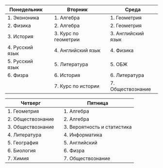 
| Понедельник     |     | Вторник              |     | Среда              |
| --------------- | --- | -------------------- | --- | ------------------ |
| 1. Экононика    |     | 1. Алгебра           |     | 1. Геометрия       |
| 2. Физика       |     | 2. Алгебра           |     | 2. Геометрия       |
| 3. История      |     | 3. Курс по геометрии |     | 3. Английский язык |
| 4. Русский язык |     | 4. Английский язык   |     | 4. Физика          |
| 5. Русский язык |     | 5. Литература        |     | 5. ОБЖ             |
| 6. Физра        |     | 6. История           |     | 6. Литература      |
|                 |     | 7. Курс по истории   |     | 7. Обществознание  |

| Четверг           |     | Пятница                     |
| ----------------- | --- | --------------------------- |
| 1. Геометрия      |     | 1. Алгебра                  |
| 2. Обществознание |     | 2. Алгебра                  |
| 3. Обществознание |     | 3. Вероятность и статистика |
| 4. Литература     |     | 4. Информатика              |
| 5. География      |     | 5. Английский               |
| 6. Биология       |     | 6. Физра                    |
| 7. Химия          |     | 7. Обществознание           |
